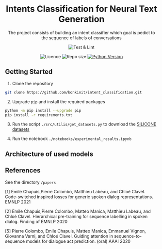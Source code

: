 <h1 align="center">
    Intents Classification for Neural Text Generation 
    <br/>
</h1>

<p align="center">The project consists of building an intent classifier which goal is pedict to the sequence of labels 
of conversations <br/> </p>

<p align="center">
    <img alt="Test & Lint" src="https://img.shields.io/github/actions/workflow/status/konkinit/intent_classification/test_lint.yaml?label=Lint%20and%20TEST&style=for-the-badge">
</p>

<p align="center">
    <img alt="Licence" src="https://img.shields.io/bower/l/MI?style=for-the-badge"> <img alt="Repo size" src="https://img.shields.io/github/repo-size/konkinit/intent_classification?style=for-the-badge"> <a href="https://www.python.org/downloads/release/python-3100/" 
target="_blank"><img src="https://img.shields.io/badge/python-3.10-blue.svg?style=for-the-badge" alt="Python Version" /></a>
</p>




## Getting Started

1. Clone the repository
```bash
git clone https://github.com/konkinit/intent_classification.git
```

2. Upgrade `pip` and install the required packages
```bash
python -m pip install --upgrade pip
pip install -r requirements.txt
```

3. Run the script `./src/utilis/get_datasets.py` to download the [SILICONE datasets](https://huggingface.co/datasets/silicone)

4. Run the notebook `./notebooks/experimental_results.ipynb`


## Architecture of used models

## References

See the directory `/papers`

[1] Emile Chapuis,Pierre Colombo, Matthieu Labeau, and Chloé Clavel. Code-switched inspired losses for generic spoken
dialog representations. EMNLP 2021

[2] Emile Chapuis,Pierre Colombo, Matteo Manica, Matthieu Labeau, and Chloé Clavel. Hierarchical pre-training for
sequence labelling in spoken dialog. Finding of EMNLP 2020

[5] Pierre Colombo, Emile Chapuis, Matteo Manica, Emmanuel Vignon, Giovanna Varni, and Chloé Clavel. Guiding attention
in sequence-to-sequence models for dialogue act prediction. (oral) AAAI 2020
